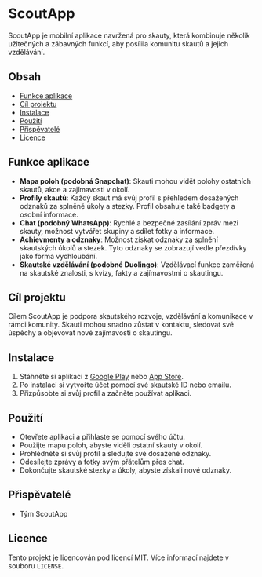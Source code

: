 # ScoutApp

ScoutApp je mobilní aplikace navržená pro skauty, která kombinuje několik užitečných a zábavných funkcí, aby posílila komunitu skautů a jejich vzdělávání.

## Obsah
- [Funkce aplikace](#funkce-aplikace)
- [Cíl projektu](#cíl-projektu)
- [Instalace](#instalace)
- [Použití](#použití)
- [Přispěvatelé](#přispěvatelé)
- [Licence](#licence)

## Funkce aplikace
- **Mapa poloh (podobná Snapchat)**: Skauti mohou vidět polohy ostatních skautů, akce a zajímavosti v okolí.
- **Profily skautů**: Každý skaut má svůj profil s přehledem dosažených odznaků za splněné úkoly a stezky. Profil obsahuje také badgety a osobní informace.
- **Chat (podobný WhatsApp)**: Rychlé a bezpečné zasílání zpráv mezi skauty, možnost vytvářet skupiny a sdílet fotky a informace.
- **Achievmenty a odznaky**: Možnost získat odznaky za splnění skautských úkolů a stezek. Tyto odznaky se zobrazují vedle přezdívky jako forma vychloubání.
- **Skautské vzdělávání (podobné Duolingo)**: Vzdělávací funkce zaměřená na skautské znalosti, s kvízy, fakty a zajímavostmi o skautingu.

## Cíl projektu
Cílem ScoutApp je podpora skautského rozvoje, vzdělávání a komunikace v rámci komunity. Skauti mohou snadno zůstat v kontaktu, sledovat své úspěchy a objevovat nové zajímavosti o skautingu.

## Instalace
1. Stáhněte si aplikaci z [Google Play](#) nebo [App Store](#).
2. Po instalaci si vytvořte účet pomocí své skautské ID nebo emailu.
3. Přizpůsobte si svůj profil a začněte používat aplikaci.

## Použití
- Otevřete aplikaci a přihlaste se pomocí svého účtu.
- Použijte mapu poloh, abyste viděli ostatní skauty v okolí.
- Prohlédněte si svůj profil a sledujte své dosažené odznaky.
- Odesílejte zprávy a fotky svým přátelům přes chat.
- Dokončujte skautské stezky a úkoly, abyste získali nové odznaky.

## Přispěvatelé
- Tým ScoutApp

## Licence
Tento projekt je licencován pod licencí MIT. Více informací najdete v souboru `LICENSE`.
